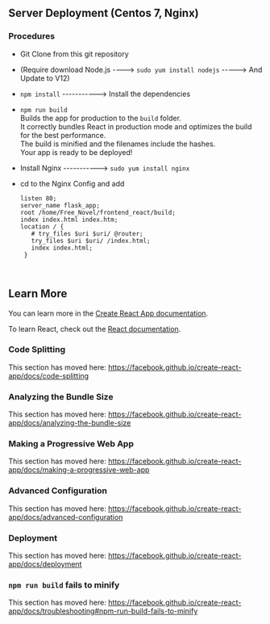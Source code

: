 ## Server Deployment (Centos 7, Nginx)

### Procedures

 - Git Clone from this git repository 
 - (Require download Node.js ----> `sudo yum install nodejs` -----> And Update to V12)
 - `npm install`   -----------> Install the dependencies
 - `npm run build` <br/>
  Builds the app for production to the `build` folder.<br />
  It correctly bundles React in production mode and optimizes the build for the best performance.<br />
  The build is minified and the filenames include the hashes.<br />
  Your app is ready to be deployed!<br />
  
 - Install Nginx -----------> `sudo yum install nginx`
 - cd to the Nginx Config and add  
     ``` server{
    listen 80;
    server_name flask_app;
    root /home/Free_Novel/frontend_react/build;
    index index.html index.htm;
    location / {
        # try_files $uri $uri/ @router;
        try_files $uri $uri/ /index.html;
        index index.html;
      }
 
 
 
## Learn More

You can learn more in the [Create React App documentation](https://facebook.github.io/create-react-app/docs/getting-started).

To learn React, check out the [React documentation](https://reactjs.org/).

### Code Splitting

This section has moved here: https://facebook.github.io/create-react-app/docs/code-splitting

### Analyzing the Bundle Size

This section has moved here: https://facebook.github.io/create-react-app/docs/analyzing-the-bundle-size

### Making a Progressive Web App

This section has moved here: https://facebook.github.io/create-react-app/docs/making-a-progressive-web-app

### Advanced Configuration

This section has moved here: https://facebook.github.io/create-react-app/docs/advanced-configuration

### Deployment

This section has moved here: https://facebook.github.io/create-react-app/docs/deployment

### `npm run build` fails to minify

This section has moved here: https://facebook.github.io/create-react-app/docs/troubleshooting#npm-run-build-fails-to-minify
